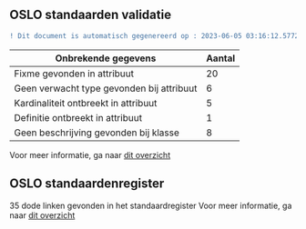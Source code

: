 ## OSLO standaarden validatie
```diff
! Dit document is automatisch gegenereerd op : 2023-06-05 03:16:12.577229
```

| Onbrekende gegevens               | Aantal  |
| ----------------------------              | --------------------------  |
| Fixme gevonden in attribuut               | 20  |
| Geen verwacht type gevonden bij attribuut | 6  |
| Kardinaliteit ontbreekt in attribuut      | 5  |
| Definitie ontbreekt in attribuut          | 1  |
| Geen beschrijving gevonden bij klasse     | 8  |

Voor meer informatie, ga naar [dit overzicht](output/controle_applicatieprofiel.md)

## OSLO standaardenregister

35 dode linken gevonden in het standaardregister
Voor meer informatie, ga naar [dit overzicht](output/dead_links.md)